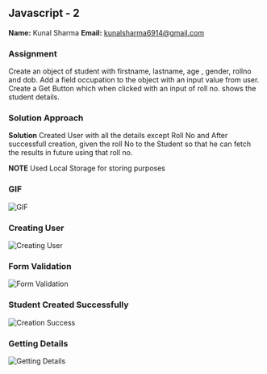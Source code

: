 ## Javascript - 2

**Name:** Kunal Sharma
**Email:** kunalsharma6914@gmail.com

### Assignment

Create an object of student with firstname, lastname, age , gender, rollno and dob. Add a field occupation to the object with an input value from user. Create a Get Button which when clicked with an input of roll no. shows the student details.

### Solution Approach

**Solution** Created User with all the details except Roll No and After successfull creation, given the roll No to the Student so that he can fetch the results in future using that roll no.

**NOTE** Used Local Storage for storing purposes

### GIF

![GIF](https://github.com/sharma-kunal/SAU-Feb-Batch-2/blob/main/Javascript-Afternoon/img/js.gif)

### Creating User

![Creating User](https://github.com/sharma-kunal/SAU-Feb-Batch-2/blob/main/Javascript-Afternoon/img/1.png)

### Form Validation

![Form Validation](https://github.com/sharma-kunal/SAU-Feb-Batch-2/blob/main/Javascript-Afternoon/img/2.png)

### Student Created Successfully

![Creation Success](https://github.com/sharma-kunal/SAU-Feb-Batch-2/blob/main/Javascript-Afternoon/img/3.png)

### Getting Details

![Getting Details](https://github.com/sharma-kunal/SAU-Feb-Batch-2/blob/main/Javascript-Afternoon/img/4.png)